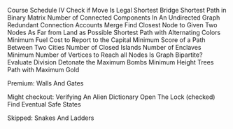 <!-- Island Perimeter	 -->
<!-- Find the Town Judge	 -->
<!-- Number of Islands   	 -->
<!-- Max Area of Island   	 -->
<!-- Clone Graph   	 -->
<!-- Rotting Oranges   	 -->
<!-- Count Sub Islands	 -->
<!-- Pacific Atlantic Water Flow   	 -->
<!-- Surrounded Regions   	 -->
<!-- Reorder Routes to Make All Paths Lead to The City Zero	 -->
<!-- Course Schedule -->
<!-- Course Schedule II -->
<!-- Graph Valid Tree -->

Course Schedule IV
Check if Move Is Legal
Shortest Bridge
Shortest Path in Binary Matrix
Number of Connected Components In An Undirected Graph
Redundant Connection
Accounts Merge
Find Closest Node to Given Two Nodes
As Far from Land as Possible
Shortest Path with Alternating Colors
Minimum Fuel Cost to Report to the Capital
Minimum Score of a Path Between Two Cities
Number of Closed Islands
Number of Enclaves
Minimum Number of Vertices to Reach all Nodes
Is Graph Bipartite?
Evaluate Division
Detonate the Maximum Bombs
Minimum Height Trees
Path with Maximum Gold

Premium:
Walls And Gates

Might checkout:
Verifying An Alien Dictionary
Open The Lock (checked)
Find Eventual Safe States

Skipped:
Snakes And Ladders
